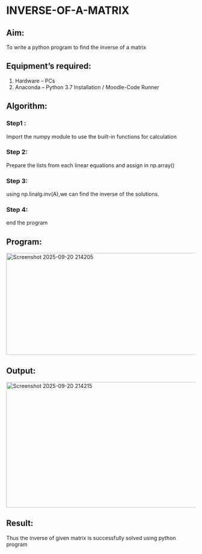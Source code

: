 # INVERSE-OF-A-MATRIX
## Aim:
To write a python program to find the inverse of a matrix
## Equipment’s required:
1. 	Hardware – PCs
2. 	Anaconda – Python 3.7 Installation / Moodle-Code Runner
## Algorithm:
### Step1 :
Import the numpy module to use the built-in functions for calculation
### Step 2:
Prepare the lists from each linear equations and assign in np.array()
### Step 3:
using np.linalg.inv(A),we can find the inverse of the solutions.
### Step 4:
end the program

## Program:
<img width="740" height="270" alt="Screenshot 2025-09-20 214205" src="https://github.com/user-attachments/assets/58a446c5-18d8-4e52-8e52-9d26982d2e19" />

## Output:
<img width="1252" height="333" alt="Screenshot 2025-09-20 214215" src="https://github.com/user-attachments/assets/c2d8c386-2a0b-4a67-a939-c23fbca0969b" />

## Result:
Thus the inverse of given matrix is successfully solved using python program

